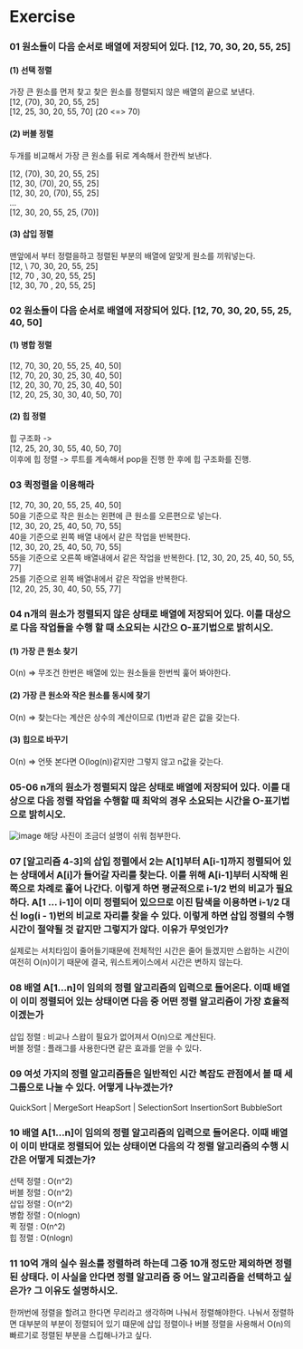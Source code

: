 # Exercise

### 01 원소들이 다음 순서로 배열에 저장되어 있다. [12, 70, 30, 20, 55, 25]

#### (1) 선택 정렬
가장 큰 원소를 먼저 찾고 찾은 원소를 정렬되지 않은 배열의 끝으로 보낸다.  
[12, (70), 30, 20, 55, 25]  
[12, 25, 30, 20, 55, 70] (20 <=> 70)  

#### (2) 버블 정렬
두개를 비교해서 가장 큰 원소를 뒤로 계속해서 한칸씩 보낸다.


[12, (70), 30, 20, 55, 25]  
[12, 30, (70), 20, 55, 25]  
[12, 30, 20, (70), 55, 25]  
...  
[12, 30, 20, 55, 25, (70)]  

#### (3) 삽입 정렬
맨앞에서 부터 정렬을하고 정렬된 부분의 배열에 알맞게 원소를 끼워넣는다.  
[12, \ 70, 30, 20, 55, 25]  
[12, 70 \, 30, 20, 55, 25]  
[12, 30, 70 \, 20, 55, 25]  

### 02 원소들이 다음 순서로 배열에 저장되어 있다. [12, 70, 30, 20, 55, 25, 40, 50]
#### (1) 병합 정렬
[12, 70, 30, 20, 55, 25, 40, 50]  
[12, 70, 20, 30, 25, 30, 40, 50]  
[12, 20, 30, 70, 25, 30, 40, 50]  
[12, 20, 25, 30, 30, 40, 50, 70]  
#### (2) 힙 정렬
힙 구조화 ->  
[12, 25, 20, 30, 55, 40, 50, 70]  
이후에 힙 정렬 ->
루트를 계속해서 pop을 진행 한 후에 힙 구조화를 진행.

### 03 퀵정렬을 이용해라
[12, 70, 30, 20, 55, 25, 40, 50]  
50을 기준으로 작은 원소는 왼편에 큰 원소를 오른편으로 넣는다.  
[12, 30, 20, 25, 40, 50, 70, 55]  
40을 기준으로 왼쪽 배열 내에서 같은 작업을 반복한다.  
[12, 30, 20, 25, 40, 50, 70, 55]  
55을 기준으로 오른쪽 배열내에서 같은 작업을 반복한다.
[12, 30, 20, 25, 40, 50, 55, 77]  
25를 기준으로 왼쪽 배열내에서 같은 작업을 반복한다.  
[12, 20, 25, 30, 40, 50, 55, 77]  

### 04 n개의 원소가 정렬되지 않은 상태로 배열에 저장되어 있다. 이를 대상으로 다음 작업들을 수행 할 때 소요되는 시간으 O-표기법으로 밝히시오.
#### (1) 가장 큰 원소 찾기
O(n) => 무조건 한번은 배열에 있는 원소들을 한번씩 훑어 봐야한다.  
#### (2) 가장 큰 원소와 작은 원소를 동시에 찾기
O(n) => 찾는다는 계산은 상수의 계산이므로 (1)번과 같은 값을 갖는다.  
#### (3) 힙으로 바꾸기
O(n) => 언뜻 본다면 O(log(n))같지만 그렇지 않고 n값을 갖는다.

### 05-06 n개의 원소가 정렬되지 않은 상태로 배열에 저장되어 있다. 이를 대상으로 다음 정렬 작업을 수행할 때 최악의 경우 소요되는 시간을 O-표기법으로 밝히시오.
![image](https://user-images.githubusercontent.com/83111342/117811855-085eb980-b29c-11eb-8216-a10527234c37.png)
해당 사진이 조금더 설명이 쉬워 첨부한다.  

### 07 [알고리즘 4-3]의 삽입 정렬에서 2는 A[1]부터 A[i-1]까지 정렬되어 있는 상태에서 A[i]가 들어갈 자리를 찾는다. 이를 위해 A[i-1]부터 시작해 왼쪽으로 차례로 훑어 나간다. 이렇게 하면 평균적으로 i-1/2 번의 비교가 필요하다. A[1 ... i-1]이 이미 정렬되어 있으므로  이진 탐색을 이용하면 i-1/2 대신 log(i - 1)번의 비교로 자리를 찾을 수 있다. 이렇게 하면 삽입 정렬의 수행 시간이 절약될 것 같지만 그렇지가 않다. 이유가 무엇인가?
실제로는 서치타임이 줄어들기때문에 전체적인 시간은 줄어 들겠지만 스왑하는 시간이 여전히 O(n)이기 때문에 결국, 워스트케이스에서 시간은 변하지 않는다.

### 08 배열 A[1...n]이 임의의 정렬 알고리즘의 입력으로 들어온다. 이때 배열이 이미 정렬되어 있는 상태이면 다음 중 어떤 정렬 알고리즘이 가장 효율적이겠는가
삽입 정렬 : 비교나 스왑이 필요가 없어져서 O(n)으로 계산된다.  
버블 정렬 : 플래그를 사용한다면 같은 효과를 얻을 수 있다.  

### 09 여섯 가지의 정렬 알고리즘들은 일반적인 시간 복잡도 관점에서 볼 때 세 그룹으로 나눌 수 있다. 어떻게 나누겠는가?
QuickSort | MergeSort HeapSort | SelectionSort InsertionSort BubbleSort  

### 10 배열 A[1...n]이 임의의 정렬 알고리즘의 입력으로 들어온다. 이때 배열이 이미 반대로 정렬되어 있는 상태이면 다음의 각 정렬 알고리즘의 수행 시간은 어떻게 되겠는가?
선택 정렬 : O(n^2)  
버블 정렬 : O(n^2)  
삽입 정렬 : O(n^2)  
병합 정렬 : O(nlogn)  
퀵 정렬 : O(n^2)  
힙 정렬 : O(nlogn)  

### 11 10억 개의 실수 원소를 정렬하려 하는데 그중 10개 정도만 제외하면 정렬된 상태다. 이 사실을 안다면 정렬 알고리즘 중 어느 알고리즘을 선택하고 싶은가? 그 이유도 설명하시오.
한꺼번에 정렬을 할려고 한다면 무리라고 생각하며 나눠서 정렬해야한다. 나눠서 정렬하면 대부분의 부분이 정렬되어 있기 떄문에 삽입 정렬이나 버블 정렬을 사용해서 O(n)의 빠르기로 정렬된 부분을 스킵해나가고 싶다.


